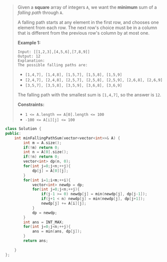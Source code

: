 > Given a **square** array of integers `A`, we want the **minimum** sum of a *falling path* through `A`.
>
> A falling path starts at any element in the first row, and chooses one element from each row. The next row's choice must be in a column that is different from the previous row's column by at most one.
>
>  
>
> **Example 1:**
>
> ```
> Input: [[1,2,3],[4,5,6],[7,8,9]]
> Output: 12
> Explanation: 
> The possible falling paths are:
> ```
>
> - `[1,4,7], [1,4,8], [1,5,7], [1,5,8], [1,5,9]`
> - `[2,4,7], [2,4,8], [2,5,7], [2,5,8], [2,5,9], [2,6,8], [2,6,9]`
> - `[3,5,7], [3,5,8], [3,5,9], [3,6,8], [3,6,9]`
>
> The falling path with the smallest sum is `[1,4,7]`, so the answer is `12`.
>
>  
>
> **Constraints:**
>
> - `1 <= A.length == A[0].length <= 100`
> - `-100 <= A[i][j] <= 100`

```cpp
class Solution {
public:
    int minFallingPathSum(vector<vector<int>>& A) {
        int m = A.size();
        if(!m) return 0;
        int n = A[0].size();
        if(!n) return 0;
        vector<int> dp(n, 0);
        for(int j=0;j<n;++j){
            dp[j] = A[0][j];
        }
        for(int i=1;i<m;++i){
            vector<int> newdp = dp;
            for(int j=0;j<n;++j){
                if(j-1 >= 0) newdp[j] = min(newdp[j], dp[j-1]);
                if(j+1 < n) newdp[j] = min(newdp[j], dp[j+1]);
                newdp[j] += A[i][j];
            }
            dp = newdp;
        }
        int ans = INT_MAX;
        for(int j=0;j<n;++j){
            ans = min(ans, dp[j]);
        }
        return ans;
        
    }
};
```

